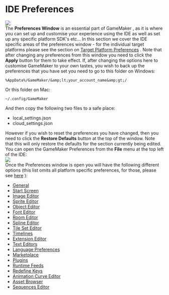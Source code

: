# IDE Preferences

  
![](https://gms.magecorn.com/Manual/assets/Images/Setup_And_Version/Getting_Started_Prefs.png)  
The **Preferences Window** is an essential part of GameMaker , as it is
where you can set up and customise your experience using the IDE as well
as set up any specific platform SDK's etc... In this section we cover
the IDE specific areas of the preferences window - for the individual
target platforms please see the section on [Target Platform
Preferences](Platform_Preferences) . Note that after changing any
preferences from this window you need to click the **Apply** button for
them to take effect. If, after changing the options here to customise
GameMaker to your own tastes, you wish to back up the preferences that
you have set you need to go to this folder on Windows:

``` gml
%AppData%/GameMaker/&amp;lt;your_account_name&amp;gt;/
```

Or this folder on Mac:

``` gml
~/.config/GameMaker
```

And then copy the following two files to a safe place:

-    local_settings.json
-    cloud_settings.json

However if you wish to reset the preferences you have changed, then you
need to click the **Restore Defaults** button at the top of the window.
Note that this will only restore the defaults for the section currently
being edited. You can open the GameMaker Preferences from the **File**
menu at the top left of the IDE:  
![](https://gms.magecorn.com/Manual/assets/Images/Setup_And_Version/Getting_Started_OpenPrefs.png)  
Once the Preferences window is open you will have the following
different options (this list omits all platform specific preferences,
for those, please see [here](Platform_Preferences) ):

-   [General](IDE_Preferences/General_Preferences)
-   [Start Screen](IDE_Preferences/Start_Screen_Preferences)
-   [Image Editor](IDE_Preferences/Image_Editor_Preferences)
-   [Sprite Editor](IDE_Preferences/Sprite_Editor_Preferences)
-   [Object Editor](IDE_Preferences/Object_Editor_Preferences)
-   [Font Editor](IDE_Preferences/Font_Editor_Preferences)
-   [Room Editor](IDE_Preferences/Room_Editor_Preferences)
-   [Spline Editor](IDE_Preferences/Spline_Editor)
-   [Tile Set Editor](IDE_Preferences/Tile_Set_Editor_Preferences)
-   [Timelines](IDE_Preferences/Timeline_Preferences)
-   [Extension Editor](IDE_Preferences/Extension_Editor_Preferences)
-   [Text Editors](IDE_Preferences/Text_Editor_Preferences)
-   [Language Preferences](IDE_Preferences/Language_Preferences)
-   [Marketplace](IDE_Preferences/Marketplace_Preferences)
-   [Plugins](IDE_Preferences/Plugin_Preferences)
-   [Runtime Feeds](IDE_Preferences/Runtime_Feed_Preferences)
-   [Redefine Keys](IDE_Preferences/Redefine_Keys_Preferences)
-   [Animation Curve
    Editor](IDE_Preferences/Anim_Curve_Editor_Preferences)
-   [Asset Browser](IDE_Preferences/Asset_Browser_Preferences)
-   [Sequences Editor](IDE_Preferences/Sequences_Preferences)
